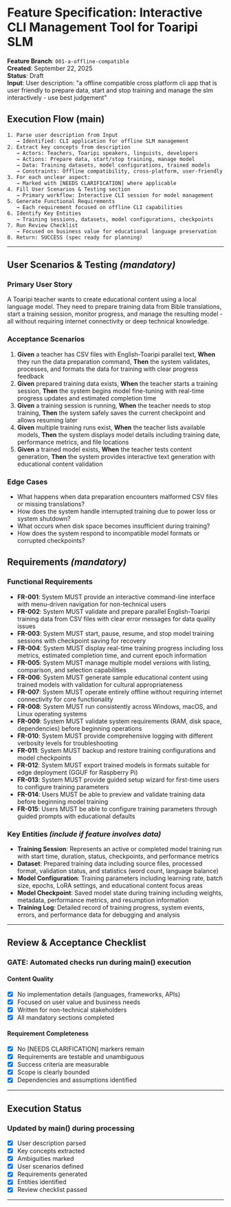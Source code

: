 # Feature Specification: Interactive CLI Management Tool for Toaripi SLM

**Feature Branch**: `001-a-offline-compatible`  
**Created**: September 22, 2025  
**Status**: Draft  
**Input**: User description: "a offline compatible cross platform cli app that is user friendly to prepare data, start and stop training and manage the slm interactively - use best judgement"

## Execution Flow (main)

```text
1. Parse user description from Input
   → Identified: CLI application for offline SLM management
2. Extract key concepts from description
   → Actors: Teachers, Toaripi speakers, linguists, developers
   → Actions: Prepare data, start/stop training, manage model
   → Data: Training datasets, model configurations, trained models
   → Constraints: Offline compatibility, cross-platform, user-friendly
3. For each unclear aspect:
   → Marked with [NEEDS CLARIFICATION] where applicable
4. Fill User Scenarios & Testing section
   → Primary workflow: Interactive CLI session for model management
5. Generate Functional Requirements
   → Each requirement focused on offline CLI capabilities
6. Identify Key Entities
   → Training sessions, datasets, model configurations, checkpoints
7. Run Review Checklist
   → Focused on business value for educational language preservation
8. Return: SUCCESS (spec ready for planning)
```

---

## User Scenarios & Testing *(mandatory)*

### Primary User Story

A Toaripi teacher wants to create educational content using a local language model. They need to prepare training data from Bible translations, start a training session, monitor progress, and manage the resulting model - all without requiring internet connectivity or deep technical knowledge.

### Acceptance Scenarios

1. **Given** a teacher has CSV files with English-Toaripi parallel text, **When** they run the data preparation command, **Then** the system validates, processes, and formats the data for training with clear progress feedback
2. **Given** prepared training data exists, **When** the teacher starts a training session, **Then** the system begins model fine-tuning with real-time progress updates and estimated completion time
3. **Given** a training session is running, **When** the teacher needs to stop training, **Then** the system safely saves the current checkpoint and allows resuming later
4. **Given** multiple training runs exist, **When** the teacher lists available models, **Then** the system displays model details including training date, performance metrics, and file locations
5. **Given** a trained model exists, **When** the teacher tests content generation, **Then** the system provides interactive text generation with educational content validation

### Edge Cases

- What happens when data preparation encounters malformed CSV files or missing translations?
- How does the system handle interrupted training due to power loss or system shutdown?
- What occurs when disk space becomes insufficient during training?
- How does the system respond to incompatible model formats or corrupted checkpoints?

## Requirements *(mandatory)*

### Functional Requirements

- **FR-001**: System MUST provide an interactive command-line interface with menu-driven navigation for non-technical users
- **FR-002**: System MUST validate and prepare parallel English-Toaripi training data from CSV files with clear error messages for data quality issues
- **FR-003**: System MUST start, pause, resume, and stop model training sessions with checkpoint saving for recovery
- **FR-004**: System MUST display real-time training progress including loss metrics, estimated completion time, and current epoch information
- **FR-005**: System MUST manage multiple model versions with listing, comparison, and selection capabilities
- **FR-006**: System MUST generate sample educational content using trained models with validation for cultural appropriateness
- **FR-007**: System MUST operate entirely offline without requiring internet connectivity for core functionality
- **FR-008**: System MUST run consistently across Windows, macOS, and Linux operating systems
- **FR-009**: System MUST validate system requirements (RAM, disk space, dependencies) before beginning operations
- **FR-010**: System MUST provide comprehensive logging with different verbosity levels for troubleshooting
- **FR-011**: System MUST backup and restore training configurations and model checkpoints
- **FR-012**: System MUST export trained models in formats suitable for edge deployment (GGUF for Raspberry Pi)
- **FR-013**: System MUST provide guided setup wizard for first-time users to configure training parameters
- **FR-014**: Users MUST be able to preview and validate training data before beginning model training
- **FR-015**: Users MUST be able to configure training parameters through guided prompts with educational defaults

### Key Entities *(include if feature involves data)*

- **Training Session**: Represents an active or completed model training run with start time, duration, status, checkpoints, and performance metrics
- **Dataset**: Prepared training data including source files, processed format, validation status, and statistics (word count, language balance)
- **Model Configuration**: Training parameters including learning rate, batch size, epochs, LoRA settings, and educational content focus areas
- **Model Checkpoint**: Saved model state during training including weights, metadata, performance metrics, and resumption information
- **Training Log**: Detailed record of training progress, system events, errors, and performance data for debugging and analysis

---

## Review & Acceptance Checklist

### GATE: Automated checks run during main() execution

#### Content Quality

- [x] No implementation details (languages, frameworks, APIs)
- [x] Focused on user value and business needs
- [x] Written for non-technical stakeholders
- [x] All mandatory sections completed

#### Requirement Completeness

- [x] No [NEEDS CLARIFICATION] markers remain
- [x] Requirements are testable and unambiguous  
- [x] Success criteria are measurable
- [x] Scope is clearly bounded
- [x] Dependencies and assumptions identified

---

## Execution Status

### Updated by main() during processing

- [x] User description parsed
- [x] Key concepts extracted
- [x] Ambiguities marked
- [x] User scenarios defined
- [x] Requirements generated
- [x] Entities identified
- [x] Review checklist passed

---
